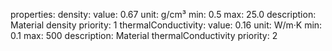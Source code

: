properties:
  density:
    value: 0.67
    unit: g/cm³
    min: 0.5
    max: 25.0
    description: Material density
    priority: 1
  thermalConductivity:
    value: 0.16
    unit: W/m·K
    min: 0.1
    max: 500
    description: Material thermalConductivity
    priority: 2
